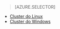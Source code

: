 > [AZURE.SELECTOR]
- [Cluster do Linux](../articles/hdinsight/hdinsight-hbase-tutorial-get-started-linux.md)
- [Cluster do Windows](../articles/hdinsight/hdinsight-hbase-tutorial-get-started.md)



<!--HONumber=Jun16_HO2-->


